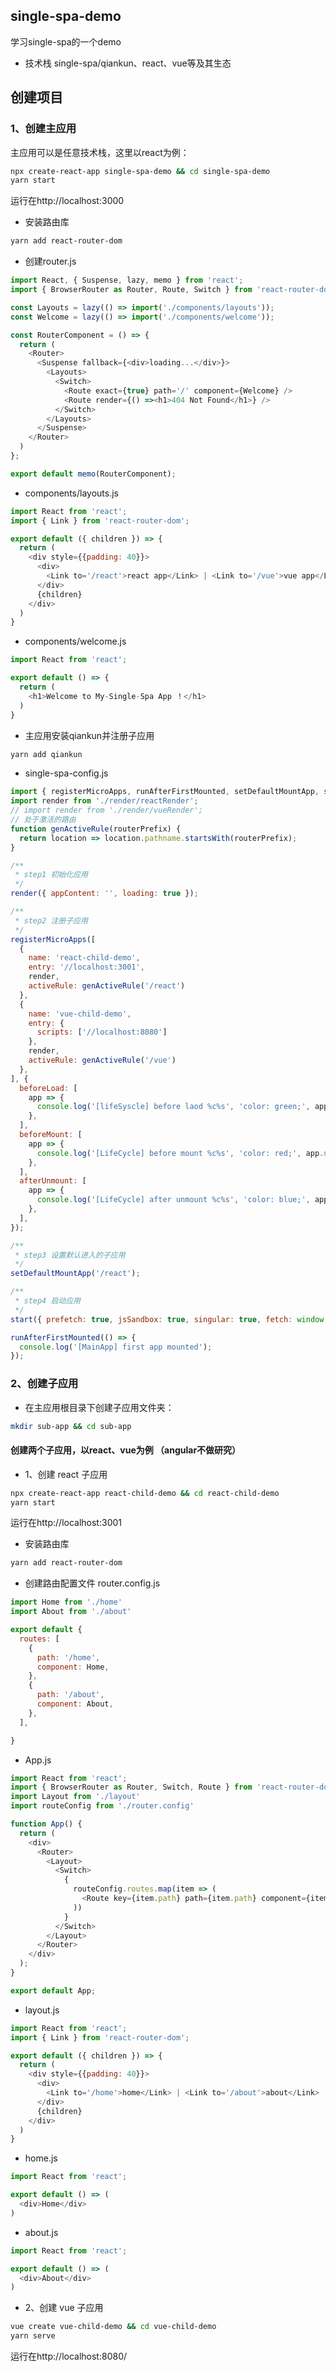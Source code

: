 ## single-spa-demo
学习single-spa的一个demo
* 技术栈
single-spa/qiankun、react、vue等及其生态

## 创建项目

### 1、创建主应用 
主应用可以是任意技术栈，这里以react为例：

```bash
npx create-react-app single-spa-demo && cd single-spa-demo
yarn start
```
运行在http://localhost:3000

* 安装路由库
```bash
yarn add react-router-dom
```
* 创建router.js
```javascript
import React, { Suspense, lazy, memo } from 'react';
import { BrowserRouter as Router, Route, Switch } from 'react-router-dom';

const Layouts = lazy(() => import('./components/layouts'));
const Welcome = lazy(() => import('./components/welcome'));

const RouterComponent = () => {
  return (
    <Router>
      <Suspense fallback={<div>loading...</div>}>
        <Layouts>
          <Switch>
            <Route exact={true} path='/' component={Welcome} />
            <Route render={() =><h1>404 Not Found</h1>} />
          </Switch>
        </Layouts>
      </Suspense>
    </Router>
  )
};

export default memo(RouterComponent);
```
* components/layouts.js
```javascript
import React from 'react';
import { Link } from 'react-router-dom';

export default ({ children }) => {
  return (
    <div style={{padding: 40}}>
      <div>
        <Link to='/react'>react app</Link> | <Link to='/vue'>vue app</Link>
      </div>
      {children}
    </div>
  )
}
```
* components/welcome.js
```javascript
import React from 'react';

export default () => {
  return (
    <h1>Welcome to My-Single-Spa App ！</h1>
  )
}
```
* 主应用安装qiankun并注册子应用
```bash
yarn add qiankun
```
* single-spa-config.js

```javascript
import { registerMicroApps, runAfterFirstMounted, setDefaultMountApp, start } from 'qiankun';
import render from './render/reactRender';
// import render from './render/vueRender';
// 处于激活的路由
function genActiveRule(routerPrefix) {
  return location => location.pathname.startsWith(routerPrefix);
}

/**
 * step1 初始化应用
 */
render({ appContent: '', loading: true });

/**
 * step2 注册子应用
 */
registerMicroApps([
  { 
    name: 'react-child-demo', 
    entry: '//localhost:3001', 
    render, 
    activeRule: genActiveRule('/react') 
  },
  { 
    name: 'vue-child-demo', 
    entry: { 
      scripts: ['//localhost:8080']
    }, 
    render, 
    activeRule: genActiveRule('/vue') 
  },
], {
  beforeLoad: [
    app => {
      console.log('[lifeSyscle] before laod %c%s', 'color: green;', app.name)
    },
  ],
  beforeMount: [
    app => {
      console.log('[LifeCycle] before mount %c%s', 'color: red;', app.name);
    },
  ],
  afterUnmount: [
    app => {
      console.log('[LifeCycle] after unmount %c%s', 'color: blue;', app.name);
    },
  ],
});

/**
 * step3 设置默认进入的子应用
 */
setDefaultMountApp('/react');

/**
 * step4 启动应用
 */
start({ prefetch: true, jsSandbox: true, singular: true, fetch: window.fetch });

runAfterFirstMounted(() => {
  console.log('[MainApp] first app mounted');
});

```
### 2、创建子应用
* 在主应用根目录下创建子应用文件夹：
```bash
mkdir sub-app && cd sub-app
```
#### 创建两个子应用，以react、vue为例 （angular不做研究）
* 1、创建 react 子应用
```bash
npx create-react-app react-child-demo && cd react-child-demo
yarn start
```
运行在http://localhost:3001
* 安装路由库
```bash
yarn add react-router-dom
```
* 创建路由配置文件 router.config.js
```javascript
import Home from './home'
import About from './about'

export default {
  routes: [
    {
      path: '/home',
      component: Home,
    },
    {
      path: '/about',
      component: About,
    },
  ],

}
```
* App.js
```javascript
import React from 'react';
import { BrowserRouter as Router, Switch, Route } from 'react-router-dom';
import Layout from './layout'
import routeConfig from './router.config'

function App() {
  return (
    <div>
      <Router>
        <Layout>
          <Switch>
            {
              routeConfig.routes.map(item => (
                <Route key={item.path} path={item.path} component={item.component} />
              ))
            }
          </Switch>
        </Layout>
      </Router>
    </div>
  );
}

export default App;

```
* layout.js
```javascript
import React from 'react';
import { Link } from 'react-router-dom';

export default ({ children }) => {
  return (
    <div style={{padding: 40}}>
      <div>
        <Link to='/home'>home</Link> | <Link to='/about'>about</Link>
      </div>
      {children}
    </div>
  )
}
```
* home.js
```javascript
import React from 'react';

export default () => (
  <div>Home</div>
)
```
* about.js
```javascript
import React from 'react';

export default () => (
  <div>About</div>
)
```
* 2、创建 vue 子应用
```bash
vue create vue-child-demo && cd vue-child-demo
yarn serve
```
运行在http://localhost:8080/
